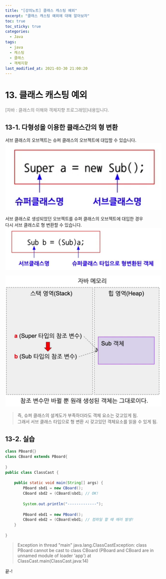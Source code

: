 ```yaml
---
title: "[강의노트] 클래스 캐스팅 예외"
excerpt: "클래스 캐스팅 예외에 대해 알아보자"
toc: true
toc_sticky: true
categories:
  - Java
tags:
  - java
  - 캐스팅
  - 클래스
  - 객체지향
last_modified_at: 2021-03-30 21:00:20
---
```


# 13. 클래스 캐스팅 예외
<span style="color:grey">[자바 : 클래스의 이해와 객체지향 프로그래밍]내용입니다.</span>
  
## 13-1. 다형성을 이용한 클래스간의 형 변환
서브 클래스의 오브젝트는 슈퍼 클래스의 오브젝트에 대입할 수 있습니다.  
![이미지](/assets/images/JAVA/polymorphism/poly4.png)
  
서브 클래스로 생성되었던 오브젝트를 슈퍼 클래스의 오브젝트에 대입한 경우  
다시 서브 클래스로 형 변환할 수 있습니다.  
![이미지](/assets/images/JAVA/polymorphism/poly5.png)
  
![이미지](/assets/images/JAVA/polymorphism/poly6.png)
  
> 즉, 슈퍼 클래스의 설계도가 부족하더라도 객체 요소는 갖고있게 됨.  
> 그래서 서브 클래스 타입으로 형 변환 시 갖고있던 객체요소를 읽을 수 있게 됨.  

## 13-2. 실습
```java
class PBoard{}
class CBoard extends PBoard{
	
}
public class ClassCast {

	public static void main(String[] args) {
		PBoard sbd1 = new CBoard();
		CBoard sbd2 = (CBoard)sbd1; // OK!
			
		System.out.println("-------------");
		
		PBoard ebd1 = new PBoard();
		CBoard ebd2 = (CBoard)ebd1; // 컴파일 할 때 에러 발생!
	}

}
```
> Exception in thread "main" java.lang.ClassCastException: class PBoard cannot be cast to class CBoard (PBoard and CBoard are in unnamed module of loader 'app')
	at ClassCast.main(ClassCast.java:14)
  
 
  
끝-!
 